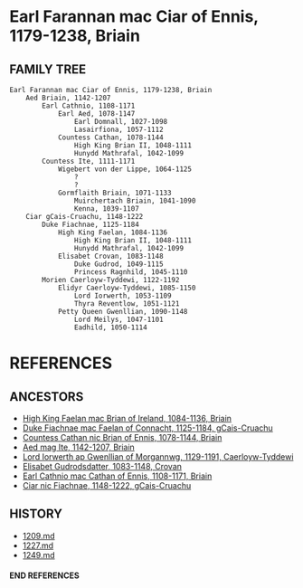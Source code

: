 # Earl Farannan mac Ciar of Ennis, 1179-1238, Briain

## FAMILY TREE 
```
Earl Farannan mac Ciar of Ennis, 1179-1238, Briain
	Aed Briain, 1142-1207
		Earl Cathnio, 1108-1171
			Earl Aed, 1078-1147
				Earl Domnall, 1027-1098
				Lasairfiona, 1057-1112
			Countess Cathan, 1078-1144
				High King Brian II, 1048-1111
				Hunydd Mathrafal, 1042-1099
		Countess Ite, 1111-1171
			Wigebert von der Lippe, 1064-1125
				?
				?
			Gormflaith Briain, 1071-1133
				Muirchertach Briain, 1041-1090
				Kenna, 1039-1107			
	Ciar gCais-Cruachu, 1148-1222
		Duke Fiachnae, 1125-1184
			High King Faelan, 1084-1136
				High King Brian II, 1048-1111
				Hunydd Mathrafal, 1042-1099
			Elisabet Crovan, 1083-1148			
				Duke Gudrod, 1049-1115
				Princess Ragnhild, 1045-1110
		Morien Caerloyw-Tyddewi, 1122-1192
			Elidyr Caerloyw-Tyddewi, 1085-1150
				Lord Iorwerth, 1053-1109
				Thyra Reventlow, 1051-1121
			Petty Queen Gwenllian, 1090-1148
				Lord Meilys, 1047-1101
				Eadhild, 1050-1114
```


# REFERENCES

## ANCESTORS
* [High King Faelan mac Brian of Ireland, 1084-1136, Briain](faelan_mac_brian_1084.md)
* [Duke Fiachnae mac Faelan of Connacht, 1125-1184, gCais-Cruachu](fiachnae_mac_faelan_1125.md)
* [Countess Cathan nic Brian of Ennis, 1078-1144, Briain](cathan_nic_brian_1078.md)
* [Aed mag Ite, 1142-1207, Briain](aed_mag_ite_1142.md)
* [Lord Iorwerth ap Gwenllian of Morgannwg, 1129-1191, Caerloyw-Tyddewi](iorwerth_ap_gwenllian_1129.md)
* [Elisabet Gudrodsdatter, 1083-1148, Crovan](elisabet_gudrodsdatter_1083.md)
* [Earl Cathnio mac Cathan of Ennis, 1108-1171, Briain](cathnio_mac_cathan_1108.md)
* [Ciar nic Fiachnae, 1148-1222, gCais-Cruachu](ciar_nic_fiachnae_1148.md)

## HISTORY
* [1209.md](../h/1209.md)
* [1227.md](../h/1227.md)
* [1249.md](../h/1249.md)
#### END REFERENCES
